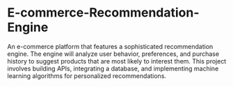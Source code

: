 # E-commerce-Recommendation-Engine
An e-commerce platform that features a sophisticated recommendation engine. The engine will analyze user behavior, preferences, and purchase history to suggest products that are most likely to interest them. This project involves building APIs, integrating a database, and implementing machine learning algorithms for personalized recommendations.
